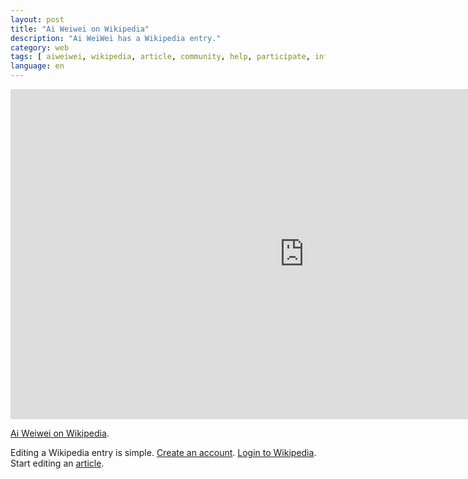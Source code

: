 ```yaml
---
layout: post
title: "Ai Weiwei on Wikipedia"
description: "Ai WeiWei has a Wikipedia entry."
category: web
tags: [ aiweiwei, wikipedia, article, community, help, participate, information ]
language: en
---
```


<iframe src="http://en.wikipedia.org/wiki/Ai_Weiwei" width="940" height="528" frameborder="0"> </iframe>

[Ai Weiwei on Wikipedia](http://en.wikipedia.org/wiki/Ai_Weiwei).

Editing a Wikipedia entry is simple. [Create an account](http://en.wikipedia.org/w/index.php?title=Special:UserLogin&returnto=Ai+Weiwei). [Login to Wikipedia](http://en.wikipedia.org/w/index.php?title=Special:UserLogin&returnto=Ai+Weiwei). Start editing an [article](http://en.wikipedia.org/wiki/Ai_Weiwei]).
